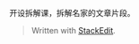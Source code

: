 

开设拆解课，拆解名家的文章片段。



> Written with [StackEdit](https://stackedit.io/).
<!--stackedit_data:
eyJoaXN0b3J5IjpbNDM3NjY0NzEyXX0=
-->